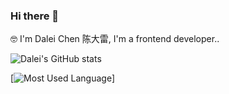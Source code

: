 ### Hi there 👋

🤓 I'm Dalei Chen 陈大雷, I'm a frontend developer..

![Dalei's GitHub stats](https://github-readme-stats.vercel.app/api?username=chendaleiQ&show_icons=true&theme=tokyonight)

[![Most Used Language](https://github-readme-stats.vercel.app/api/top-langs/?username=chendaleiQ)]

